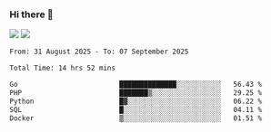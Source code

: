 ### Hi there 👋️

![](https://komarev.com/ghpvc/?username=Loner1024)
![](https://hit.yhype.me/github/profile?account_id=20189164)

<!--START_SECTION:waka-->

```txt
From: 31 August 2025 - To: 07 September 2025

Total Time: 14 hrs 52 mins

Go                         ██████████████░░░░░░░░░░░   56.43 %
PHP                        ███████▒░░░░░░░░░░░░░░░░░   29.25 %
Python                     █▓░░░░░░░░░░░░░░░░░░░░░░░   06.22 %
SQL                        █░░░░░░░░░░░░░░░░░░░░░░░░   04.11 %
Docker                     ▒░░░░░░░░░░░░░░░░░░░░░░░░   01.51 %
```

<!--END_SECTION:waka-->



